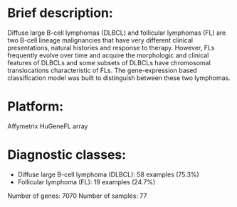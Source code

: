 # Brief description:
Diffuse large B-cell lymphomas (DLBCL) and follicular lymphomas (FL) are two B-cell lineage malignancies that have very different clinical presentations,
natural histories and response to therapy. However, FLs frequently evolve over time and acquire the morphologic and clinical features of DLBCLs and some
subsets of DLBCLs have chromosomal translocations characteristic of FLs. The gene-expression based classification model was built to distinguish between
these two lymphomas.


# Platform:
Affymetrix HuGeneFL array


# Diagnostic classes:
- Diffuse large B-cell lymphoma (DLBCL): 58 examples (75.3%)
- Follicular lymphoma (FL): 19 examples (24.7%)


Number of genes: 7070
Number of samples: 77
